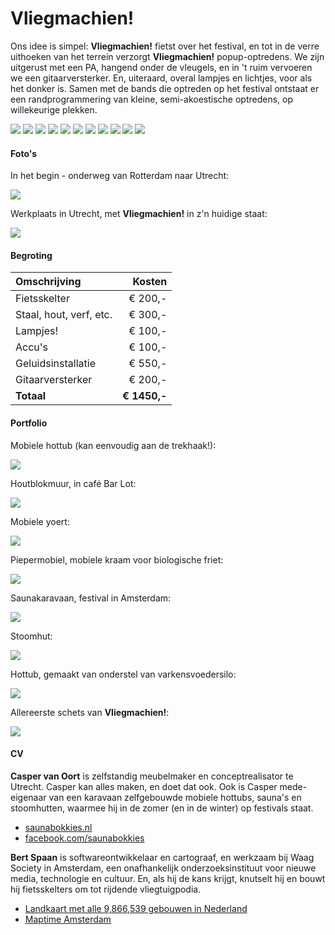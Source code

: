 ---
---

# Vliegmachien!

Ons idee is simpel: __Vliegmachien!__ fietst over het festival, en tot in de verre uithoeken van het terrein verzorgt __Vliegmachien!__ popup-optredens. We zijn uitgerust met een PA, hangend onder de vleugels, en in 't ruim vervoeren we een gitaarversterker. En, uiteraard, overal lampjes en lichtjes, voor als het donker is. Samen met de bands die optreden op het festival ontstaat er een randprogrammering van kleine, semi-akoestische optredens, op willekeurige plekken.

<img class="emoji" src="emoji/89.png" />
<img class="emoji" src="emoji/279.png" />
<img class="emoji" src="emoji/323.png" />
<img class="emoji" src="emoji/325.png" />
<img class="emoji" src="emoji/469.png" />
<img class="emoji" src="emoji/827.png" />
<img class="emoji" src="emoji/327.png" />
<img class="emoji" src="emoji/620.png" />
<img class="emoji" src="emoji/647.png" />
<img class="emoji" src="emoji/713.png" />
<img class="emoji" src="emoji/772.png" />

#### Foto's

In het begin - onderweg van Rotterdam naar Utrecht:

![](rotterdam.jpg)

Werkplaats in Utrecht, met __Vliegmachien!__ in z'n huidige staat:

![](werkplaats.jpg)

#### Begroting

| Omschrijving            | Kosten
|:------------------------|-----------:
| Fietsskelter            |    € 200,-
| Staal, hout, verf, etc. |    € 300,-
| Lampjes!                |    € 100,-
| Accu's                  |    € 100,-
| Geluidsinstallatie      |    € 550,-
| Gitaarversterker        |    € 200,-
| __Totaal__              | __€ 1450,-__


#### Portfolio

Mobiele hottub (kan eenvoudig aan de trekhaak!):

![](hottub.jpg)

Houtblokmuur, in café Bar Lot:

![](houtblokmuur.jpg)

Mobiele yoert:

![](joert.jpg)

Piepermobiel, mobiele kraam voor biologische friet:

![](piepermobiel.jpg)

Saunakaravaan, festival in Amsterdam:

![](saunakaravaan.jpg)

Stoomhut:

![](stoomhut.jpg)

Hottub, gemaakt van onderstel van varkensvoedersilo:

![](voedersilohottub.jpg)

Allereerste schets van __Vliegmachien!__:

![](vliegmachien.jpg)

#### CV

__Casper van Oort__ is zelfstandig meubelmaker en conceptrealisator te Utrecht. Casper kan alles maken, en doet dat ook. Ook is Casper mede-eigenaar van een karavaan zelfgebouwde mobiele hottubs, sauna's en stoomhutten, waarmee hij in de zomer (en in de winter) op festivals staat.

- [saunabokkies.nl](http://www.saunabokkies.nl/)
- [facebook.com/saunabokkies](https://www.facebook.com/saunabokkies)

__Bert Spaan__ is softwareontwikkelaar en cartograaf, en werkzaam bij Waag Society in Amsterdam, een onafhankelijk onderzoeksinstituut voor nieuwe media, technologie en cultuur. En, als hij de kans krijgt, knutselt hij en bouwt hij fietsskelters om tot rijdende vliegtuigpodia.

- [Landkaart met alle 9,866,539 gebouwen in Nederland](http://code.waag.org/buildings/)
- [Maptime Amsterdam](http://maptime-ams.github.io/)
